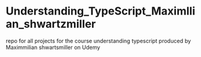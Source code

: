 # Understanding_TypeScript_Maximllian_shwartzmiller
repo for all projects for the course understanding typescript produced by Maximmilian shwartsmiller on Udemy
